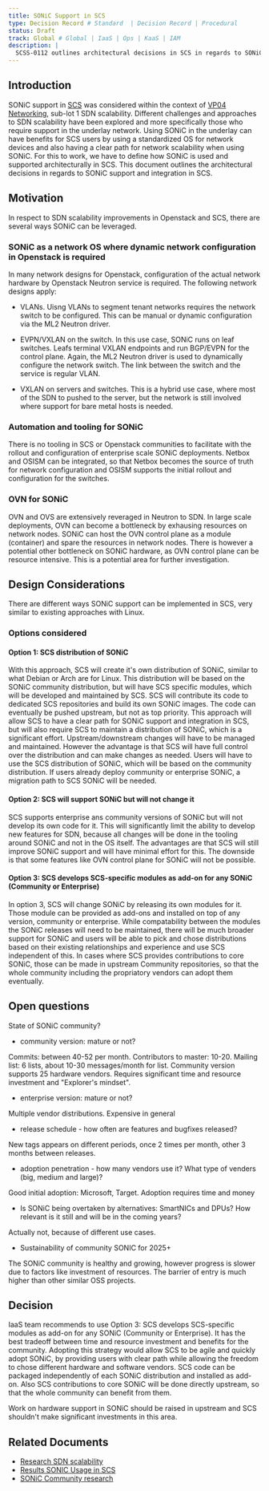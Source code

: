 ```yaml
---
title: SONiC Support in SCS
type: Decision Record # Standard  | Decision Record | Procedural
status: Draft
track: Global # Global | IaaS | Ops | KaaS | IAM
description: |
  SCSS-0112 outlines architectural decisions in SCS in regards to SONiC support and integration.
---
```


<!---
This is a template striving to provide a starting point for
creating a standard or decision record adhering to scs-0001.
Replace at least all text which is _italic_.
See https://github.com/SovereignCloudStack/standards/blob/main/Standards/scs-0001-v1-sovereign-cloud-standards.md
--->

## Introduction

SONiC support in [SCS](https://scs.community) was considered within the context of [VP04 Networking](https://scs.community/tenders/lot4), sub-lot 1 SDN scalability. Different challenges and approaches to SDN scalability have been explored and more specifically those who require support in the underlay network. Using SONiC in the underlay can have benefits for SCS users by using a standardized OS for network devices and also having a clear path for network scalability when using SONiC. For this to work, we have to define how SONiC is used and supported architecturally in SCS. This document outlines the architectural decisions in regards to SONiC support and integration in SCS.

## Motivation

In respect to SDN scalability improvements in Openstack and SCS, there are several ways SONiC can be leveraged.

### SONiC as a network OS where dynamic network configuration in Openstack is required

In many network designs for Openstack, configuration of the actual network hardware by Openstack Neutron service is required. The following network designs apply:

- VLANs. Uisng VLANs to segment tenant networks requires the network switch to be configured. This can be manual or dynamic configuration via the ML2 Neutron driver.

- EVPN/VXLAN on the switch. In this use case, SONiC runs on leaf switches. Leafs terminal VXLAN endpoints and run BGP/EVPN for the control plane. Again, the ML2 Neutron driver is used to dynamically configure the network switch. The link between the switch and the service is regular VLAN.

- VXLAN on servers and switches. This is a hybrid use case, where most of the SDN to pushed to the server, but the network is still involved where support for bare metal hosts is needed.

### Automation and tooling for SONiC

There is no tooling in SCS or Openstack communities to facilitate with the rollout and configuration of enterprise scale SONiC deployments. Netbox and OSISM can be integrated, so that Netbox becomes the source of truth for network configuration and OSISM supports the initial rollout and configuration for the switches.

### OVN for SONiC

OVN and OVS are extensively reveraged in Neutron to SDN. In large scale deployments, OVN can become a bottleneck by exhausing resources on network nodes. SONiC can host the OVN control plane as a module (container) and spare the resources in network nodes. There is however a potential other bottleneck on SONiC hardware, as OVN control plane can be resource intensive. This is a potential area for further investigation.

## Design Considerations

There are different ways SONiC support can be implemented in SCS, very similar to existing approaches with Linux.

### Options considered

#### Option 1: SCS distribution of SONiC

With this approach, SCS will create it's own distribution of SONiC, similar to what Debian or Arch are for Linux. This distribution will be based on the SONiC community distribution, but will have SCS specific modules, which will be developed and maintained by SCS. SCS will contribute its code to dedicated SCS repositories and build its own SONiC images. The code can eventually be pushed upstream, but not as top priority. This approach will allow SCS to have a clear path for SONiC support and integration in SCS, but will also require SCS to maintain a distribution of SONiC, which is a significant effort. Upstream/downstream changes will have to be managed and maintained. However the advantage is that SCS will have full control over the distribution and can make changes as needed. Users will have to use the SCS distribution of SONiC, which will be based on the community distribution. If users already deploy community or enterprise SONiC, a migration path to SCS SONiC will be needed.

#### Option 2: SCS will support SONiC but will not change it

SCS supports enterprise ans community versions of SONiC but will not develop its own code for it. This will significantly limit the ability to develop new features for SDN, because all changes will be done in the tooling around SONiC and not in the OS itself. The advantages are that SCS will still improve SONiC support and will have minimal effort for this. The downside is that some features like OVN control plane for SONiC will not be possible.

#### Option 3: SCS develops SCS-specific modules as add-on for any SONiC (Community or Enterprise)

In option 3, SCS will change SONiC by releasing its own modules for it. Those module can be provided as add-ons and installed on top of any version, community or enterprise. While compatability between the modules the SONiC releases will need to be maintained, there will be much broader support for SONiC and users will be able to pick and chose distributions based on their existing relationships and experience and use SCS independent of this. In cases where SCS provides contributions to core SONiC, those can be made in upstream Community repositories, so that the whole community including the propriatory vendors can adopt them eventually.

## Open questions

State of SONiC community?

- community version: mature or not?

Commits: between 40-52 per month. Contributors to master: 10-20. Mailing list: 6 lists, about 10-30 messages/month for list. Community version supports 25 hardware vendors. Requires significant time and resource investment and "Explorer's mindset".

- enterprise version: mature or not?

Multiple vendor distributions. Expensive in general

- release schedule - how often are features and bugfixes released?

New tags appears on different periods, once 2 times per month, other 3 months between releases.

- adoption penetration - how many vendors use it? What type of venders (big, medium and large)?

Good initial adoption: Microsoft, Target. Adoption requires time and money

- Is SONiC being overtaken by alternatives: SmartNICs and DPUs? How relevant is it still and will be in the coming years?

Actually not, because of different use cases.

- Sustainability of community SONIC for 2025+

The SONiC community is healthy and growing, however progress is slower due to factors like investment of resources. The barrier of entry is much higher than other similar OSS projects.

## Decision

IaaS team recommends to use Option 3: SCS develops SCS-specific modules as add-on for any SONiC (Community or Enterprise). It has the best tradeoff between time and resource investment and benefits for the community. Adopting this strategy would allow SCS to be agile and quickly adopt SONiC, by providing users with clear path while allowing the freedom to chose different hardware and software vendors. SCS code can be packaged independently of each SONiC distribution and installed as add-on. Also SCS contributions to core SONiC will be done directly upstream, so that the whole community can benefit from them.

Work on hardware support in SONiC should be raised in upstream and SCS shouldn't make significant investments in this area.

## Related Documents

- [Research SDN scalability](https://input.scs.community/VP04-issues-455-research-SDN-scalability)
- [Results SONIC Usage in SCS](https://input.scs.community/SCS-DR-SONIC-usage)
- [SONiC Community research](https://input.scs.community/oW_plPZ6RkuXs3k9mrRDdw#)

